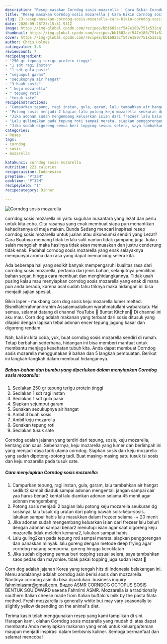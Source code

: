 ```yaml
---
description: "Resep masakan Corndog sosis mozarella | Cara Bikin Corndog sosis mozarella Yang Paling Enak"
title: "Resep masakan Corndog sosis mozarella | Cara Bikin Corndog sosis mozarella Yang Paling Enak"
slug: 23-resep-masakan-corndog-sosis-mozarella-cara-bikin-corndog-sosis-mozarella-yang-paling-enak
date: 2020-09-28T23:15:31.931Z
image: https://img-global.cpcdn.com/recipes/bb1682acf547e180/751x532cq70/corndog-sosis-mozarella-foto-resep-utama.jpg
thumbnail: https://img-global.cpcdn.com/recipes/bb1682acf547e180/751x532cq70/corndog-sosis-mozarella-foto-resep-utama.jpg
cover: https://img-global.cpcdn.com/recipes/bb1682acf547e180/751x532cq70/corndog-sosis-mozarella-foto-resep-utama.jpg
author: Chris Holmes
ratingvalue: 3.6
reviewcount: 7
recipeingredient:
- "250 gr tepung terigu protein tinggi"
- "1 sdt ragi instan"
- "1 sdt gula pasir"
- "sejumput garam"
- "secukupnya air hangat"
- "3 buah sosis"
- " keju mozarella"
- " tepung roti"
- "tusuk sate"
recipeinstructions:
- "Campurkan tepung, ragi instan, gula, garam, lalu tambahkan air hangat sedikit2 sambil diaduk sampai adonan mengental. jangan sampai cair yaa harus benar2 kental lalu diamkan adonan selama 45 menit agar adonan mengembang"
- "Potong sosis menjadi 2 bagian lalu potong keju mozarella seukuran dg sosisnya, lalu tusuk dg urutan dari paling bawah sois-keju-sosis. lakukan sampai habis lalu masukkan dalam frezeer selama -+ 20 menit"
- "Jika adonan sudah mengembang keluarkan isian dari frezeer lalu baluri dengan adonan sampai benar2 menutupi isian agar saat digoreng keju mozarella tidak meleleh kemana2, lakukan sampai habis"
- "Lalu guling2kan pada tepung roti sampai merata. siapkan penggorengan dan panaskan minyak. lalu goreng dengan metode deep frying agar corndog matang sempurna. goreng hingga kecoklatan"
- "Jika sudah digoreng semua beri topping sesuai selera, saya tambahkan saos pedas dan mayonise. tidak pakai topping juga sudah lezat 🥰"
categories:
- Resep
tags:
- corndog
- sosis
- mozarella

katakunci: corndog sosis mozarella 
nutrition: 221 calories
recipecuisine: Indonesian
preptime: "PT23M"
cooktime: "PT32M"
recipeyield: "1"
recipecategory: Dinner

---
```



![Corndog sosis mozarella](https://img-global.cpcdn.com/recipes/bb1682acf547e180/751x532cq70/corndog-sosis-mozarella-foto-resep-utama.jpg)


corndog sosis mozarella ini yaitu suguhan nusantara yang lezat dan perlu untuk kita coba. Cita rasanya yang enak membuat siapa pun menantikan kehadirannya di meja makan.
Bunda Sedang mencari inspirasi resep corndog sosis mozarella untuk jualan atau dikonsumsi sendiri yang Lezat? Cara Buatnya memang tidak terlalu sulit namun tidak gampang juga. kalau salah mengolah maka hasilnya tidak akan memuaskan dan justru cenderung tidak enak. Padahal corndog sosis mozarella yang enak selayaknya mempunyai aroma dan rasa yang dapat memancing selera kita.

Ada beberapa hal yang sedikit banyak mempengaruhi kualitas rasa dari corndog sosis mozarella, pertama dari jenis bahan, selanjutnya pemilihan bahan segar, hingga cara membuat dan menghidangkannya. Tidak usah pusing kalau mau menyiapkan corndog sosis mozarella yang enak di mana pun anda berada, karena asal sudah tahu triknya maka hidangan ini bisa menjadi sajian spesial.

Bikin laper - mukbang corn dog sosis keju mozarella lumer melted. Bismillahirrahmanirrahim Assalamualaikum warahmatullahi wabarakatu Hai semua, selamat datang di channel YouTube 🌸 Buntat Kitchen🌸 Di channel ini aku mau. Corn dog adalah makanan yang terbuat dari sosis ditusuk yang dilapisi dengan lapisan tebal adonan encer tepung jagung kasar dan digoreng rendam.


Nah, kali ini kita coba, yuk, buat corndog sosis mozarella sendiri di rumah. Tetap berbahan sederhana, hidangan ini bisa memberi manfaat untuk membantu menjaga kesehatan tubuh kita. Anda dapat membuat Corndog sosis mozarella menggunakan 9 bahan dan 5 langkah pembuatan. Berikut ini langkah-langkah dalam membuat hidangannya.

<!--inarticleads1-->

##### Bahan-bahan dan bumbu yang diperlukan dalam menyiapkan Corndog sosis mozarella:

1. Sediakan 250 gr tepung terigu protein tinggi
1. Sediakan 1 sdt ragi instan
1. Sediakan 1 sdt gula pasir
1. Siapkan sejumput garam
1. Gunakan secukupnya air hangat
1. Ambil 3 buah sosis
1. Ambil  keju mozarella
1. Gunakan  tepung roti
1. Sediakan tusuk sate


Corndog adalah jajanan yang terdiri dari tepung, sosis, keju mozarella, kentang dan saus. Sebenarnya, keju mozarella yang lumer dan berlimpah ini yang menjadi daya tarik utama corndog. Siapkan sosis dan keju mozarella yang sudah dipotong-potong tadi. Buat masing-masing satu tusuk isi sosis dan keju mozarella pada tusuk sate. 

<!--inarticleads2-->

##### Cara menyiapkan Corndog sosis mozarella:

1. Campurkan tepung, ragi instan, gula, garam, lalu tambahkan air hangat sedikit2 sambil diaduk sampai adonan mengental. jangan sampai cair yaa harus benar2 kental lalu diamkan adonan selama 45 menit agar adonan mengembang
1. Potong sosis menjadi 2 bagian lalu potong keju mozarella seukuran dg sosisnya, lalu tusuk dg urutan dari paling bawah sois-keju-sosis. lakukan sampai habis lalu masukkan dalam frezeer selama -+ 20 menit
1. Jika adonan sudah mengembang keluarkan isian dari frezeer lalu baluri dengan adonan sampai benar2 menutupi isian agar saat digoreng keju mozarella tidak meleleh kemana2, lakukan sampai habis
1. Lalu guling2kan pada tepung roti sampai merata. siapkan penggorengan dan panaskan minyak. lalu goreng dengan metode deep frying agar corndog matang sempurna. goreng hingga kecoklatan
1. Jika sudah digoreng semua beri topping sesuai selera, saya tambahkan saos pedas dan mayonise. tidak pakai topping juga sudah lezat 🥰


Corn dog adalah jajanan Korea yang tengah hits di Indonesia belakangan ini. Menu andalannya adalah corndog asin berisi sosis dan mozzarella. Nantinya corndog asin itu bisa dipadukan. business inquiry fahmimiasmr@gmail.com. Видео ASMR CORNDOG OCTOPUS SOSIS BENTUK SQUIDWARD канала Fahmimi ASMR. Mozzarella is a traditionally southern Italian cheese made from Italian buffalo&#39;s milk by the pasta filata method. Fresh mozzarella is generally white but may vary seasonally to slightly yellow depending on the animal&#39;s diet. 

Terima kasih telah menggunakan resep yang kami tampilkan di sini. Harapan kami, olahan Corndog sosis mozarella yang mudah di atas dapat membantu Anda menyiapkan makanan yang enak untuk keluarga/teman maupun menjadi inspirasi dalam berbisnis kuliner. Semoga bermanfaat dan selamat mencoba!

